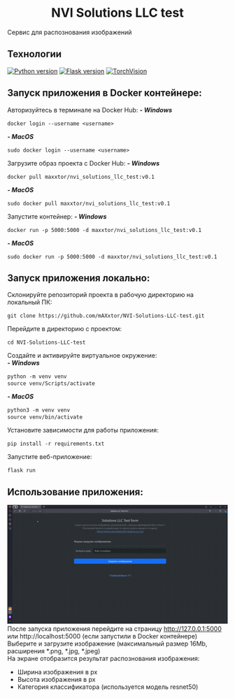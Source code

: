 # <div align="center"> NVI Solutions LLC test </div>
Сервис для распознования изображений


## Технологии
[![Python version](https://img.shields.io/badge/Python-3.11-green)](https://www.python.org/)
[![Flask version](https://img.shields.io/badge/Flask-2.3.2-green)](https://flask.palletsprojects.com/en/2.3.x/)
[![TorchVision](https://img.shields.io/badge/TorchVision-0.15.2-green)](https://pytorch.org/vision/stable/index.html)


## Запуск приложения в Docker контейнере:
Авторизуйтесь в терминале на Docker Hub:
***- Windows***
```
docker login --username <username>
```
***- MacOS***
```
sudo docker login --username <username>
```
Загрузите образ проекта с Docker Hub:
***- Windows***
```
docker pull maxxtor/nvi_solutions_llc_test:v0.1
```
***- MacOS***
```
sudo docker pull maxxtor/nvi_solutions_llc_test:v0.1
```
Запустите контейнер:
***- Windows***
```
docker run -p 5000:5000 -d maxxtor/nvi_solutions_llc_test:v0.1
```
***- MacOS***
```
sudo docker run -p 5000:5000 -d maxxtor/nvi_solutions_llc_test:v0.1
```

## Запуск приложения локально:
Склонируйте репозиторий проекта в рабочую директорию на локальный ПК:
```
git clone https://github.com/mAXxtor/NVI-Solutions-LLC-test.git
```
Перейдите в директорию с проектом:
```
cd NVI-Solutions-LLC-test
```
Создайте и активируйте виртуальное окружение:  
***- Windows***
```
python -m venv venv
source venv/Scripts/activate
```
***- MacOS***
```
python3 -m venv venv
source venv/bin/activate
```
Установите зависимости для работы приложения:
```
pip install -r requirements.txt
```
Запустите веб-приложение:
```
flask run
```

## Использование приложения:
![](https://github.com/mAXxtor/NVI-Solutions-LLC-test/blob/main/useapp.gif)
После запуска приложения перейдите на страницу http://127.0.0.1:5000 или http://localhost:5000 (если запустили в Docker контейнере)  
Выберите и загрузите изображение (максимальный размер 16Mb, расширения *.png, *.jpg, *.jpeg)  
На экране отобразится результат распознования изображения:
- Ширина изображения в px
- Высота изображения в px
- Категория классификатора (используется модель resnet50)
